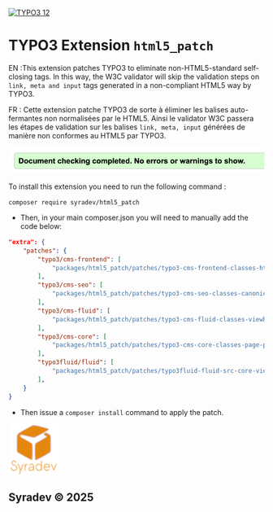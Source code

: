 [![TYPO3 12](https://img.shields.io/badge/TYPO3-12-orange.svg?logo=typo3)](https://get.typo3.org/version/12)

# TYPO3 Extension `html5_patch`

EN :This extension patches TYPO3 to eliminate non-HTML5-standard self-closing tags. In this way, the W3C validator will skip the validation steps on `link, meta and input` tags generated in a non-compliant HTML5 way by TYPO3.

FR : Cette extension patche TYPO3 de sorte à éliminer les balises auto-fermantes non normalisées par le HTML5. Ainsi le validator W3C passera les étapes de validation sur les balises `link, meta, input` générées de manière non conformes au HTML5 par TYPO3.

![W3C validator](Resources/Public/Images/W3C_validation.png)


To install this extension you need to run the following command :

```shell
composer require syradev/html5_patch

```

* Then, in your main composer.json you will need to manually add the code below:

```composer.json
"extra": {
    "patches": {
        "typo3/cms-frontend": [
            "packages/html5_patch/patches/typo3-cms-frontend-classes-http-requesthandler-php.patch"
        ],
        "typo3/cms-seo": [
            "packages/html5_patch/patches/typo3-cms-seo-classes-canonical-canonicalgenerator-php.patch"
        ],
        "typo3/cms-fluid": [
            "packages/html5_patch/patches/typo3-cms-fluid-classes-viewhelpers-formviewhelper-php.patch"
        ],
        "typo3/cms-core": [
            "packages/html5_patch/patches/typo3-cms-core-classes-page-pagerenderer-php.patch"
        ],
        "typo3fluid/fluid": [
            "packages/html5_patch/patches/typo3fluid-fluid-src-core-viewhelper-tagbuilder-php.patch"
        ],
    }
}
```

* Then issue a `composer install` command to apply the patch.

<img src="Resources/Public/Images/syradev_2025.svg" alt="Syradev" width="100">

## Syradev © 2025

